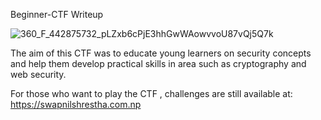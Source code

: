 Beginner-CTF Writeup

![360_F_442875732_pLZxb6cPjE3hhGwWAowvvoU87vQj5Q7k](https://user-images.githubusercontent.com/68239030/216055661-14b53aa5-ab35-4a01-ae01-0dcbcf6e5111.jpg)

 The aim of this CTF was to educate young learners on security concepts and help them develop practical skills in area such as cryptography and web security.

For those who want to play the CTF , challenges are still available at:
https://swapnilshrestha.com.np

